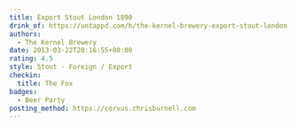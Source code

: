 ```yaml
---
title: Export Stout London 1890
drink_of: https://untappd.com/b/the-kernel-brewery-export-stout-london-1890/13241
authors:
  - The Kernel Brewery
date: 2013-03-22T20:16:55+00:00
rating: 4.5
style: Stout - Foreign / Export
checkin:
  title: The Fox
badges:
  - Beer Party
posting_method: https://corvus.chrisburnell.com
---
```

